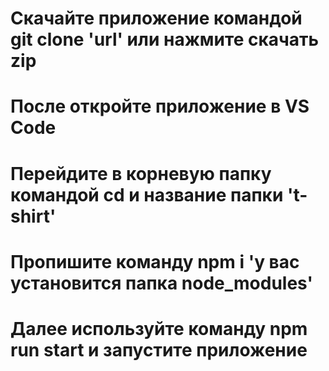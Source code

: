 # Скачайте приложение командой git clone 'url' или нажмите скачать zip

# После откройте приложение в VS Code

# Перейдите в корневую папку командой cd и название папки 't-shirt'

# Пропишите команду npm i 'у вас установится папка node_modules'

# Далее используйте команду npm run start и запустите приложение
